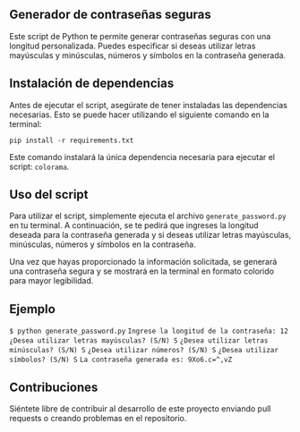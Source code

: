 ## Generador de contraseñas seguras

Este script de Python te permite generar contraseñas seguras con una longitud personalizada. Puedes especificar si deseas utilizar letras mayúsculas y minúsculas, números y símbolos en la contraseña generada.

## Instalación de dependencias

Antes de ejecutar el script, asegúrate de tener instaladas las dependencias necesarias. Esto se puede hacer utilizando el siguiente comando en la terminal:

``pip install -r requirements.txt``


Este comando instalará la única dependencia necesaria para ejecutar el script: `colorama`.

## Uso del script

Para utilizar el script, simplemente ejecuta el archivo `generate_password.py` en tu terminal. A continuación, se te pedirá que ingreses la longitud deseada para la contraseña generada y si deseas utilizar letras mayúsculas, minúsculas, números y símbolos en la contraseña.

Una vez que hayas proporcionado la información solicitada, se generará una contraseña segura y se mostrará en la terminal en formato colorido para mayor legibilidad.

## Ejemplo

`$ python generate_password.py`
`Ingrese la longitud de la contraseña: 12`
`¿Desea utilizar letras mayúsculas? (S/N) S`
`¿Desea utilizar letras minúsculas? (S/N) S`
`¿Desea utilizar números? (S/N) S`
`¿Desea utilizar símbolos? (S/N) S`
`La contraseña generada es: 9Xo6.c=^,vZ`

## Contribuciones

Siéntete libre de contribuir al desarrollo de este proyecto enviando pull requests o creando problemas en el repositorio.
